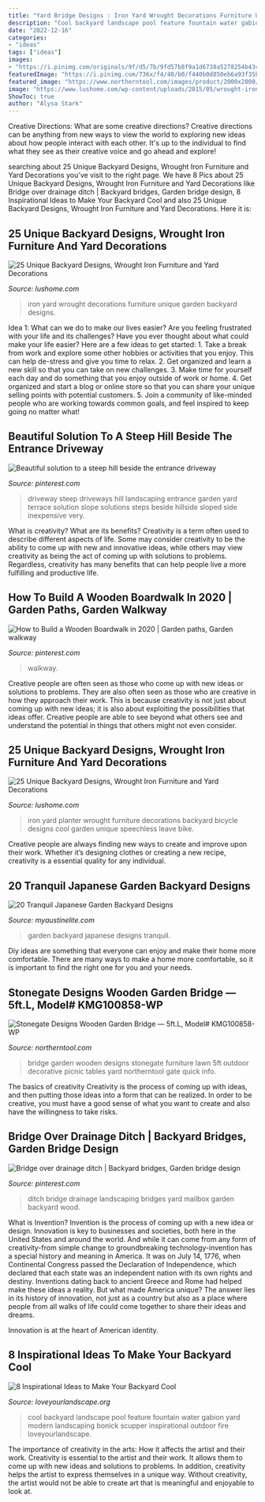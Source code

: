 ```yaml
---
title: "Yard Bridge Designs : Iron Yard Wrought Decorations Furniture Unique Garden Backyard Designs"
description: "Cool backyard landscape pool feature fountain water gabion yard modern landscaping bonick scupper inspirational outdoor fire loveyourlandscape"
date: "2022-12-16"
categories:
- "ideas"
tags: ["ideas"]
images:
- "https://i.pinimg.com/originals/9f/d5/7b/9fd57b8f9a1d6738a5278254b43c5562.jpg"
featuredImage: "https://i.pinimg.com/736x/f4/40/b0/f440b0d850eb6a93f35bef2414260326.jpg"
featured_image: "https://www.northerntool.com/images/product/2000x2000/239/23966_2000x2000.jpg"
image: "https://www.lushome.com/wp-content/uploads/2015/05/wrought-iron-furniture-yard-decorations-16.jpg"
ShowToc: true
author: "Alysa Stark"
---
```



Creative Directions: What are some creative directions?
Creative directions can be anything from new ways to view the world to exploring new ideas about how people interact with each other. It's up to the individual to find what they see as their creative voice and go ahead and explore!

	

		
searching about 25 Unique Backyard Designs, Wrought Iron Furniture and Yard Decorations you've visit to the right page. We have 8 Pics about 25 Unique Backyard Designs, Wrought Iron Furniture and Yard Decorations like Bridge over drainage ditch | Backyard bridges, Garden bridge design, 8 Inspirational Ideas to Make Your Backyard Cool and also 25 Unique Backyard Designs, Wrought Iron Furniture and Yard Decorations. Here it is:
		
    
## 25 Unique Backyard Designs, Wrought Iron Furniture And Yard Decorations

<img loading=lazy src="https://www.lushome.com/wp-content/uploads/2015/05/wrought-iron-furniture-yard-decorations-16.jpg" onerror="this.onerror=null;this.src='https://tse4.mm.bing.net/th?id=OIP.0HGaZDhVGCnknexzm1qeaQHaF7&amp;pid=15.1';" alt="25 Unique Backyard Designs, Wrought Iron Furniture and Yard Decorations">

_Source: lushome.com_

>iron yard wrought decorations furniture unique garden backyard designs. 

	

Idea 1: What can we do to make our lives easier?
Are you feeling frustrated with your life and its challenges? Have you ever thought about what could make your life easier? Here are a few ideas to get started: 1. Take a break from work and explore some other hobbies or activities that you enjoy. This can help de-stress and give you time to relax. 2. Get organized and learn a new skill so that you can take on new challenges. 3. Make time for yourself each day and do something that you enjoy outside of work or home. 4. Get organized and start a blog or online store so that you can share your unique selling points with potential customers. 5. Join a community of like-minded people who are working towards common goals, and feel inspired to keep going no matter what! 
    
## Beautiful Solution To A Steep Hill Beside The Entrance Driveway

<img loading=lazy src="https://i.pinimg.com/originals/4a/99/93/4a9993e43ce17ce5473b5116c4ed335f.jpg" onerror="this.onerror=null;this.src='https://tse4.mm.bing.net/th?id=OIP.uIcrO0mh4TBpmAxgki62fwHaKs&amp;pid=15.1';" alt="Beautiful solution to a steep hill beside the entrance driveway">

_Source: pinterest.com_

>driveway steep driveways hill landscaping entrance garden yard terrace solution slope solutions steps beside hillside sloped side inexpensive very. 

	

What is creativity? What are its benefits?
Creativity is a term often used to describe different aspects of life. Some may consider creativity to be the ability to come up with new and innovative ideas, while others may view creativity as being the act of coming up with solutions to problems. Regardless, creativity has many benefits that can help people live a more fulfilling and productive life.

    
## How To Build A Wooden Boardwalk In 2020 | Garden Paths, Garden Walkway

<img loading=lazy src="https://i.pinimg.com/736x/f4/40/b0/f440b0d850eb6a93f35bef2414260326.jpg" onerror="this.onerror=null;this.src='https://tse3.mm.bing.net/th?id=OIP.SuJR7hzCpVq_xEnU5WdJXAHaHa&amp;pid=15.1';" alt="How to Build a Wooden Boardwalk in 2020 | Garden paths, Garden walkway">

_Source: pinterest.com_

>walkway. 

	

Creative people are often seen as those who come up with new ideas or solutions to problems. They are also often seen as those who are creative in how they approach their work. This is because creativity is not just about coming up with new ideas; it is also about exploiting the possibilities that ideas offer. Creative people are able to see beyond what others see and understand the potential in things that others might not even consider.

    
## 25 Unique Backyard Designs, Wrought Iron Furniture And Yard Decorations

<img loading=lazy src="https://www.lushome.com/wp-content/uploads/2015/05/wrought-iron-furniture-yard-decorations-11.jpg" onerror="this.onerror=null;this.src='https://tse1.mm.bing.net/th?id=OIP.w1hbrIXASvSXd4DzJhzVigHaHg&amp;pid=15.1';" alt="25 Unique Backyard Designs, Wrought Iron Furniture and Yard Decorations">

_Source: lushome.com_

>iron yard planter wrought furniture decorations backyard bicycle designs cool garden unique speechless leave bike. 

	

Creative people are always finding new ways to create and improve upon their work. Whether it’s designing clothes or creating a new recipe, creativity is a essential quality for any individual.

    
## 20 Tranquil Japanese Garden Backyard Designs

<img loading=lazy src="http://www.myaustinelite.com/wp-content/uploads/2015/01/awesome-Japanese-garden-backyard-design.jpg" onerror="this.onerror=null;this.src='https://tse4.mm.bing.net/th?id=OIP.HcBwT62nh-Tr0FGS_ruCowHaFj&amp;pid=15.1';" alt="20 Tranquil Japanese Garden Backyard Designs">

_Source: myaustinelite.com_

>garden backyard japanese designs tranquil. 

	

Diy ideas are something that everyone can enjoy and make their home more comfortable. There are many ways to make a home more comfortable, so it is important to find the right one for you and your needs.

    
## Stonegate Designs Wooden Garden Bridge — 5ft.L, Model# KMG100858-WP

<img loading=lazy src="https://www.northerntool.com/images/product/2000x2000/239/23966_2000x2000.jpg" onerror="this.onerror=null;this.src='https://tse3.mm.bing.net/th?id=OIP.eqjdQH9D3TuxX1CbRg48RwHaHa&amp;pid=15.1';" alt="Stonegate Designs Wooden Garden Bridge — 5ft.L, Model# KMG100858-WP">

_Source: northerntool.com_

>bridge garden wooden designs stonegate furniture lawn 5ft outdoor decorative picnic tables yard northerntool gate quick info. 

	

The basics of creativity
Creativity is the process of coming up with ideas, and then putting those ideas into a form that can be realized. In order to be creative, you must have a good sense of what you want to create and also have the willingness to take risks.

    
## Bridge Over Drainage Ditch | Backyard Bridges, Garden Bridge Design

<img loading=lazy src="https://i.pinimg.com/originals/9f/d5/7b/9fd57b8f9a1d6738a5278254b43c5562.jpg" onerror="this.onerror=null;this.src='https://tse1.mm.bing.net/th?id=OIP.wGm1G_l3e1opywa2-a7_XgHaJ4&amp;pid=15.1';" alt="Bridge over drainage ditch | Backyard bridges, Garden bridge design">

_Source: pinterest.com_

>ditch bridge drainage landscaping bridges yard mailbox garden backyard wood. 

	

What is Invention?
Invention is the process of coming up with a new idea or design. Innovation is key to businesses and societies, both here in the United States and around the world. And while it can come from any form of creativity-from simple change to groundbreaking technology-invention has a special history and meaning in America.
It was on July 14, 1776, when Continental Congress passed the Declaration of Independence, which declared that each state was an independent nation with its own rights and destiny. Inventions dating back to ancient Greece and Rome had helped make these ideas a reality. But what made America unique? The answer lies in its history of innovation, not just as a country but also as a place where people from all walks of life could come together to share their ideas and dreams.

Innovation is at the heart of American identity.

    
## 8 Inspirational Ideas To Make Your Backyard Cool

<img loading=lazy src="https://www.loveyourlandscape.org/media/19907/bonick-landscaping.jpg" onerror="this.onerror=null;this.src='https://tse4.mm.bing.net/th?id=OIP.oSNrQDU4TzR3iOxx1pSlyAHaE7&amp;pid=15.1';" alt="8 Inspirational Ideas to Make Your Backyard Cool">

_Source: loveyourlandscape.org_

>cool backyard landscape pool feature fountain water gabion yard modern landscaping bonick scupper inspirational outdoor fire loveyourlandscape. 

	

The importance of creativity in the arts: How it affects the artist and their work.
Creativity is essential to the artist and their work. It allows them to come up with new ideas and solutions to problems. In addition, creativity helps the artist to express themselves in a unique way. Without creativity, the artist would not be able to create art that is meaningful and enjoyable to look at.

